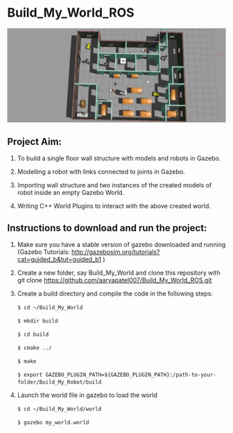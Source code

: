 # Build_My_World_ROS

<img src="img/my_world.png" >

## Project Aim:

1. To build a single floor wall structure with models and robots in Gazebo.

2. Modelling a robot with links connected to joints in Gazebo.

3. Importing wall structure and two instances of the created models of robot inside an empty Gazebo World.

4. Writing C++ World Plugins to interact with the above created world.

## Instructions to download and run the project:

1. Make sure you have a stable version of gazebo downloaded and running (Gazebo Tutorials: http://gazebosim.org/tutorials?cat=guided_b&tut=guided_b1 )

2. Create a new folder, say Build_My_World and clone this repository with git clone https://github.com/aaryapatel007/Build_My_World_ROS.git

3. Create a build directory and compile the code in the following steps:

   `$ cd ~/Build_My_World`

   `$ mkdir build`

   `$ cd build`

   `$ cmake ../`

   `$ make`

   `$ export GAZEBO_PLUGIN_PATH=${GAZEBO_PLUGIN_PATH}:/path-to-your-folder/Build_My_Robot/build`

4. Launch the world file in gazebo to load the world

   `$ cd ~/Build_My_World/world`

   `$ gazebo my_world.world`
